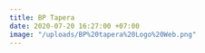```yaml
---
title: BP Tapera
date: 2020-07-20 16:27:00 +07:00
image: "/uploads/BP%20tapera%20Logo%20Web.png"
---
```


